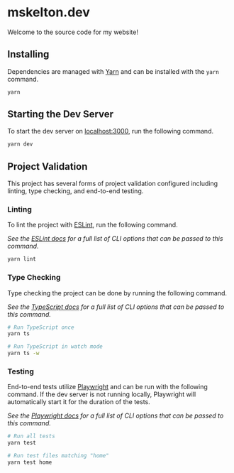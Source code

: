 # mskelton.dev

Welcome to the source code for my website!

## Installing

Dependencies are managed with [Yarn](https://yarnpkg.com) and can be installed with the `yarn` command.

```sh
yarn
```

## Starting the Dev Server

To start the dev server on [localhost:3000](http://localhost:3000), run the following command.

```sh
yarn dev
```

## Project Validation

This project has several forms of project validation configured including linting, type checking, and end-to-end testing.

### Linting

To lint the project with [ESLint](), run the following command.

_See the [ESLint docs](https://eslint.org/docs/user-guide/command-line-interface) for a full list of CLI options that can be passed to this command._

```sh
yarn lint
```

### Type Checking

Type checking the project can be done by running the following command.

_See the [TypeScript docs](https://www.typescriptlang.org/docs/handbook/compiler-options.html) for a full list of CLI options that can be passed to this command._

```sh
# Run TypeScript once
yarn ts

# Run TypeScript in watch mode
yarn ts -w
```

### Testing

End-to-end tests utilize [Playwright](https://playwright.dev) and can be run with the following command. If the dev server is not running locally, Playwright will automatically start it for the duration of the tests.

_See the [Playwright docs](https://playwright.dev/docs/test-cli) for a full list of CLI options that can be passed to this command._

```sh
# Run all tests
yarn test

# Run test files matching "home"
yarn test home
```
